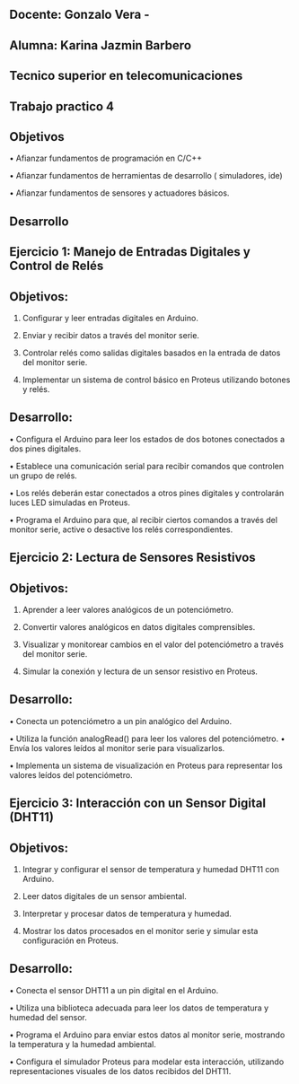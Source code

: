 
## Docente: Gonzalo Vera -     

## Alumna: Karina Jazmin Barbero      

## Tecnico superior en telecomunicaciones      

## Trabajo practico 4

## Objetivos     

• Afianzar fundamentos de programación en C/C++    

• Afianzar fundamentos de herramientas de desarrollo (
simuladores, ide)      

• Afianzar fundamentos de sensores y actuadores básicos.     


## Desarrollo      

## Ejercicio 1: Manejo de Entradas Digitales y Control de Relés     

## Objetivos:       

1. Configurar y leer entradas digitales en Arduino.     

2. Enviar y recibir datos a través del monitor serie.     

3. Controlar relés como salidas digitales basados en la entrada de
datos del monitor serie.     

4. Implementar un sistema de control básico en Proteus utilizando
botones y relés.     

## Desarrollo:    

• Configura el Arduino para leer los estados de dos botones
conectados a dos pines digitales.     

• Establece una comunicación serial para recibir comandos que
controlen un grupo de relés.      

• Los relés deberán estar conectados a otros pines digitales y
controlarán luces LED simuladas en Proteus.     

• Programa el Arduino para que, al recibir ciertos comandos a través
del monitor serie, active o desactive los relés correspondientes.     

## Ejercicio 2: Lectura de Sensores Resistivos    

## Objetivos:   

1. Aprender a leer valores analógicos de un potenciómetro.    

2. Convertir valores analógicos en datos digitales comprensibles.    

3. Visualizar y monitorear cambios en el valor del potenciómetro a
través del monitor serie.      

4. Simular la conexión y lectura de un sensor resistivo en Proteus.     

## Desarrollo:
• Conecta un potenciómetro a un pin analógico del Arduino.

• Utiliza la función analogRead() para leer los valores del
potenciómetro.
• Envía los valores leídos al monitor serie para visualizarlos.    

• Implementa un sistema de visualización en Proteus para
representar los valores leídos del potenciómetro.     

## Ejercicio 3: Interacción con un Sensor Digital (DHT11)    

## Objetivos:    

1. Integrar y configurar el sensor de temperatura y humedad DHT11
con Arduino.    

2. Leer datos digitales de un sensor ambiental.   

3. Interpretar y procesar datos de temperatura y humedad.    

4. Mostrar los datos procesados en el monitor serie y simular esta
configuración en Proteus.    

## Desarrollo:     

• Conecta el sensor DHT11 a un pin digital en el Arduino.      

• Utiliza una biblioteca adecuada para leer los datos de temperatura
y humedad del sensor.     

• Programa el Arduino para enviar estos datos al monitor serie,
mostrando la temperatura y la humedad ambiental.        

• Configura el simulador Proteus para modelar esta interacción,
utilizando representaciones visuales de los datos recibidos del
DHT11.     

